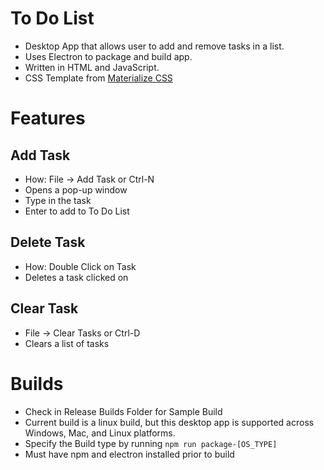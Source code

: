 # To Do List
  * Desktop App that allows user to add and remove tasks in a list. 
  * Uses Electron to package and build app. 
  * Written in HTML and JavaScript.
  * CSS Template from  [Materialize CSS](https://materializecss.com/)

# Features
## Add Task 
  * How: File -> Add Task or Ctrl-N
  * Opens a pop-up window
  * Type in the task
  * Enter to add to To Do List 
## Delete Task
  * How: Double Click on Task
  * Deletes a task clicked on
## Clear Task
  * File -> Clear Tasks or Ctrl-D
  * Clears a list of tasks
  
# Builds
  * Check in Release Builds Folder for Sample Build  
  * Current build is a linux build, but this desktop app
    is supported across Windows, Mac, and Linux platforms.
  * Specify the Build type by running 
    `npm run package-[OS_TYPE]`
  * Must have npm and electron installed prior to build
